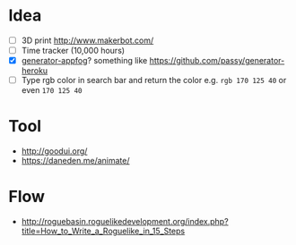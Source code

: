 # Idea
- [ ] 3D print http://www.makerbot.com/
- [ ] Time tracker (10,000 hours)
- [x] [generator-appfog](https://npmjs.org/package/generator-appfog)? something like https://github.com/passy/generator-heroku
- [ ] Type rgb color in search bar and return the color e.g. `rgb 170 125 40` or even `170 125 40`

# Tool
- http://goodui.org/
- https://daneden.me/animate/

# Flow
- http://roguebasin.roguelikedevelopment.org/index.php?title=How_to_Write_a_Roguelike_in_15_Steps

